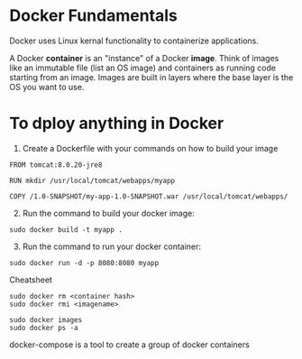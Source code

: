# Docker Fundamentals

Docker uses Linux kernal functionality to containerize applications.

A Docker **container** is an "instance" of a Docker **image**. Think of images like an immutable file (list an OS image) and containers as running code starting from an image.
Images are built in layers where the base layer is the OS you want to use.

# To dploy anything in Docker
1. Create a Dockerfile with your commands on how to build your image
```
FROM tomcat:8.0.20-jre8

RUN mkdir /usr/local/tomcat/webapps/myapp

COPY /1.0-SNAPSHOT/my-app-1.0-SNAPSHOT.war /usr/local/tomcat/webapps/
```
2. Run the command to build your docker image:
```
sudo docker build -t myapp .
```
3. Run the command to run your docker container:
```
sudo docker run -d -p 8080:8080 myapp
```


Cheatsheet
```
sudo docker rm <container hash>
sudo docker rmi <imagename>

sudo docker images
sudo docker ps -a

```

docker-compose is a tool to create a group of docker containers
